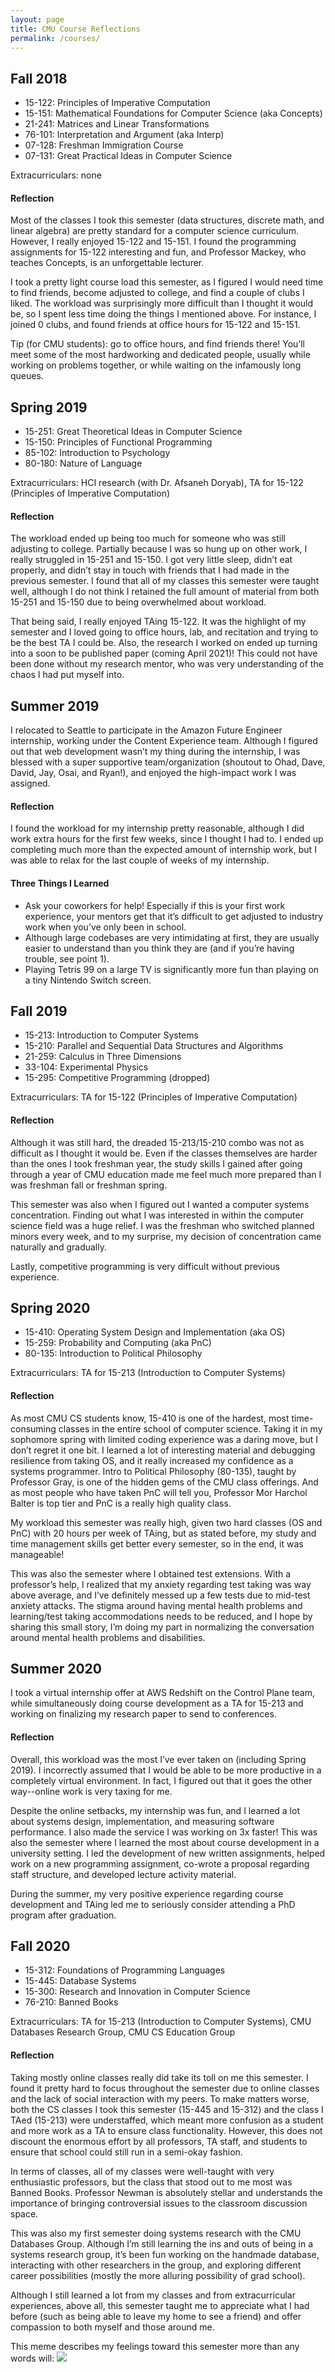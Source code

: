 ```yaml
---
layout: page
title: CMU Course Reflections
permalink: /courses/
---
```


## Fall 2018
- 15-122: Principles of Imperative Computation
- 15-151: Mathematical Foundations for Computer Science (aka Concepts)
- 21-241: Matrices and Linear Transformations
- 76-101: Interpretation and Argument (aka Interp)
- 07-128: Freshman Immigration Course
- 07-131: Great Practical Ideas in Computer Science

Extracurriculars: none

#### Reflection
Most of the classes I took this semester (data structures, discrete math, and linear algebra) are pretty standard for a computer science curriculum. However, I really enjoyed 15-122 and 15-151. I found the programming assignments for 15-122 interesting and fun, and Professor Mackey, who teaches Concepts, is an unforgettable lecturer.

I took a pretty light course load this semester, as I figured I would need time to find friends, become adjusted to college, and find a couple of clubs I liked. The workload was surprisingly more difficult than I thought it would be, so I spent less time doing the things I mentioned above. For instance, I joined 0 clubs, and found friends at office hours for 15-122 and 15-151. 

Tip (for CMU students): go to office hours, and find friends there! You’ll meet some of the most hardworking and dedicated people, usually while working on problems together, or while waiting on the infamously long queues.

## Spring 2019
- 15-251: Great Theoretical Ideas in Computer Science
- 15-150: Principles of Functional Programming
- 85-102: Introduction to Psychology
- 80-180: Nature of Language

Extracurriculars: HCI research (with Dr. Afsaneh Doryab), TA for 15-122 (Principles of Imperative Computation)

#### Reflection
The workload ended up being too much for someone who was still adjusting to college. Partially because I was so hung up on other work, I really struggled in 15-251 and 15-150. I got very little sleep, didn’t eat properly, and didn’t stay in touch with friends that I had made in the previous semester. I found that all of my classes this semester were taught well, although I do not think I retained the full amount of material from both 15-251 and 15-150 due to being overwhelmed about workload. 

That being said, I really enjoyed TAing 15-122. It was the highlight of my semester and I loved going to office hours, lab, and recitation and trying to be the best TA I could be. Also, the research I worked on ended up turning into a soon to be published paper (coming April 2021)! This could not have been done without my research mentor, who was very understanding of the chaos I had put myself into.

## Summer 2019
I relocated to Seattle to participate in the Amazon Future Engineer internship, working under the Content Experience team. Although I figured out that web development wasn’t my thing during the internship, I was blessed with a super supportive team/organization (shoutout to Ohad, Dave, David, Jay, Osai, and Ryan!), and enjoyed the high-impact work I was assigned. 

#### Reflection
I found the workload for my internship pretty reasonable, although I did work extra hours for the first few weeks, since I thought I had to. I ended up completing much more than the expected amount of internship work, but I was able to relax for the last couple of weeks of my internship. 

#### Three Things I Learned
- Ask your coworkers for help! Especially if this is your first work experience, your mentors get that it’s difficult to get adjusted to industry work when you’ve only been in school.
- Although large codebases are very intimidating at first, they are usually easier to understand than you think they are (and if you’re having trouble, see point 1).
- Playing Tetris 99 on a large TV is significantly more fun than playing on a tiny Nintendo Switch screen.

## Fall 2019
- 15-213: Introduction to Computer Systems
- 15-210: Parallel and Sequential Data Structures and Algorithms
- 21-259: Calculus in Three Dimensions
- 33-104: Experimental Physics
- 15-295: Competitive Programming (dropped)

Extracurriculars: TA for 15-122 (Principles of Imperative Computation)

#### Reflection
Although it was still hard, the dreaded 15-213/15-210 combo was not as difficult as I thought it would be. Even if the classes themselves are harder than the ones I took freshman year, the study skills I gained after going through a year of CMU education made me feel much more prepared than I was freshman fall or freshman spring.

This semester was also when I figured out I wanted a computer systems concentration. Finding out what I was interested in within the computer science field was a huge relief. I was the freshman who switched planned minors every week, and to my surprise, my decision of concentration came naturally and gradually. 

Lastly, competitive programming is very difficult without previous experience. 

## Spring 2020
- 15-410: Operating System Design and Implementation (aka OS)
- 15-259: Probability and Computing (aka PnC)
- 80-135: Introduction to Political Philosophy

Extracurriculars: TA for 15-213 (Introduction to Computer Systems)

#### Reflection
As most CMU CS students know, 15-410 is one of the hardest, most time-consuming classes in the entire school of computer science. Taking it in my sophomore spring with limited coding experience was a daring move, but I don’t regret it one bit. I learned a lot of interesting material and debugging resilience from taking OS, and it really increased my confidence as a systems programmer. Intro to Political Philosophy (80-135), taught by Professor Gray, is one of the hidden gems of the CMU class offerings. And as most people who have taken PnC will tell you, Professor Mor Harchol Balter is top tier and PnC is a really high quality class.

My workload this semester was really high, given two hard classes (OS and PnC) with 20 hours per week of TAing, but as stated before, my study and time management skills get better every semester, so in the end, it was manageable!

This was also the semester where I obtained test extensions. With a professor’s help, I realized that my anxiety regarding test taking was way above average, and I’ve definitely messed up a few tests due to mid-test anxiety attacks. The stigma around having mental health problems and learning/test taking accommodations needs to be reduced, and I hope by sharing this small story, I’m doing my part in normalizing the conversation around mental health problems and disabilities.

## Summer 2020
I took a virtual internship offer at AWS Redshift on the Control Plane team, while simultaneously doing course development as a TA for 15-213 and working on finalizing my research paper to send to conferences.

#### Reflection
Overall, this workload was the most I’ve ever taken on (including Spring 2019). I incorrectly assumed that I would be able to be more productive in a completely virtual environment. In fact, I figured out that it goes the other way--online work is very taxing for me.

Despite the online setbacks, my internship was fun, and I learned a lot about systems design, implementation, and measuring software performance. I also made the service I was working on 3x faster! This was also the semester where I learned the most about course development in a university setting. I led the development of new written assignments, helped work on a new programming assignment, co-wrote a proposal regarding staff structure, and developed lecture activity material. 

During the summer, my very positive experience regarding course development and TAing led me to seriously consider attending a PhD program after graduation.

## Fall 2020
- 15-312: Foundations of Programming Languages
- 15-445: Database Systems
- 15-300: Research and Innovation in Computer Science
- 76-210: Banned Books

Extracurriculars: TA for 15-213 (Introduction to Computer Systems), CMU Databases Research Group, CMU CS Education Group

#### Reflection
Taking mostly online classes really did take its toll on me this semester. I found it pretty hard to focus throughout the semester due to online classes and the lack of social interaction with my peers. To make matters worse, both the CS classes I took this semester (15-445 and 15-312) and the class I TAed (15-213) were understaffed, which meant more confusion as a student and more work as a TA to ensure class functionality. However, this does not discount the enormous effort by all professors, TA staff, and students to ensure that school could still run in a semi-okay fashion. 

In terms of classes, all of my classes were well-taught with very enthusiastic professors, but the class that stood out to me most was Banned Books. Professor Newman is absolutely stellar and understands the importance of bringing controversial issues to the classroom discussion space. 

This was also my first semester doing systems research with the CMU Databases Group. Although I’m still learning the ins and outs of being in a systems research group, it’s been fun working on the handmade database, interacting with other researchers in the group, and exploring different career possibilities (mostly the more alluring possibility of grad school).

Although I still learned a lot from my classes and from extracurricular experiences, above all, this semester taught me to appreciate what I had before (such as being able to leave my home to see a friend) and offer compassion to both myself and those around me.

This meme describes my feelings toward this semester more than any words will:
![](/images/wholesomememe.jpg)
